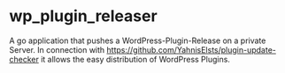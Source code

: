 # wp_plugin_releaser
A go application that pushes a WordPress-Plugin-Release on a private Server. In connection with https://github.com/YahnisElsts/plugin-update-checker it allows the easy distribution of WordPress Plugins.
